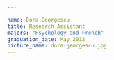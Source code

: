 ```yaml
---

name: Dora Georgescu
title: Research Assistant
majors: "Psychology and French"
graduation_date: May 2012
picture_name: dora-georgescu.jpg
---
```

    
